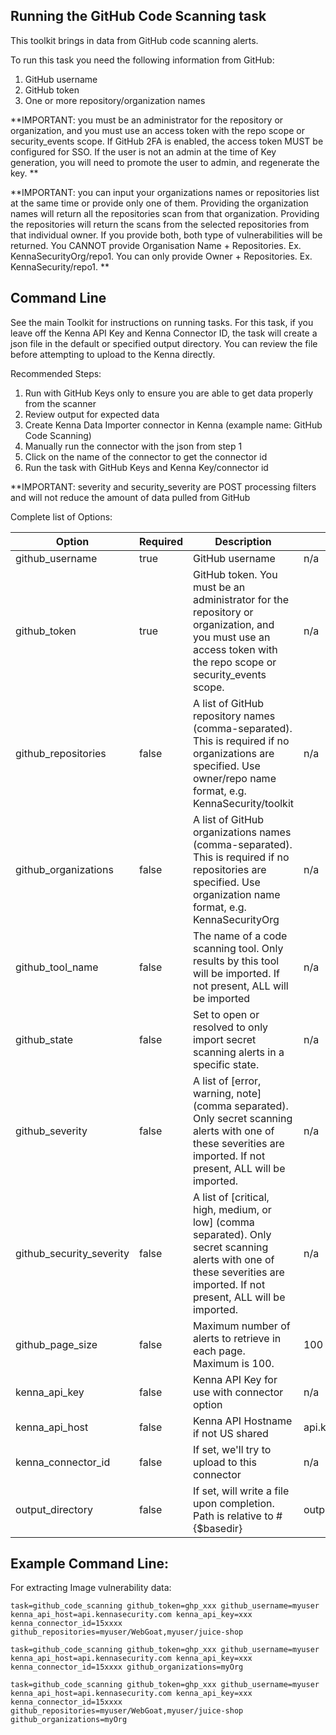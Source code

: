 ## Running the GitHub Code Scanning task 

This toolkit brings in data from GitHub code scanning alerts.

To run this task you need the following information from GitHub: 

1. GitHub username
2. GitHub token 
3. One or more repository/organization names


**IMPORTANT: you must be an administrator for the repository or organization, and you must use an access token with the repo scope or security_events scope.
If GitHub 2FA is enabled, the access token MUST be configured for SSO. 
If the user is not an admin at the time of Key generation, you will need to promote the user to admin, and regenerate the key. **

**IMPORTANT: you can input your organizations names or repositories list at the same time or provide only one of them. Providing the organization names will return all the repositories scan from that organization. Providing the repositories will return the scans from the selected repositories from that individual owner. If you provide both, both type of vulnerabilities will be returned. You CANNOT provide Organisation Name + Repositories. Ex. KennaSecurityOrg/repo1. You can only provide Owner + Repositories. Ex. KennaSecurity/repo1. **

## Command Line

See the main Toolkit for instructions on running tasks. For this task, if you leave off the Kenna API Key and Kenna Connector ID, the task will create a json file in the default or specified output directory. You can review the file before attempting to upload to the Kenna directly.

Recommended Steps: 

1. Run with GitHub Keys only to ensure you are able to get data properly from the scanner
1. Review output for expected data
1. Create Kenna Data Importer connector in Kenna (example name: GitHub Code Scanning) 
1. Manually run the connector with the json from step 1 
1. Click on the name of the connector to get the connector id
1. Run the task with GitHub Keys and Kenna Key/connector id

**IMPORTANT: severity and security_severity are POST processing filters and will not reduce the amount of data pulled from GitHub

Complete list of Options:

| Option                   | Required | Description                                                                                                                                                                | default                     |
|--------------------------|----------|----------------------------------------------------------------------------------------------------------------------------------------------------------------------------|-----------------------------|
| github_username          | true     | GitHub username                                                                                                                                                            | n/a                         |
| github_token             | true     | GitHub token. You must be an administrator for the repository or organization, and you must use an access token with the repo scope or security_events scope.              | n/a                         |
| github_repositories      | false     | A list of GitHub repository names (comma-separated). This is required if no organizations are specified. Use owner/repo name format, e.g. KennaSecurity/toolkit            | n/a                         |
| github_organizations      | false     | A list of GitHub organizations names (comma-separated). This is required if no repositories are specified. Use organization name format, e.g. KennaSecurityOrg            | n/a
| github_tool_name         | false    | The name of a code scanning tool. Only results by this tool will be imported. If not present, ALL will be imported                                                         | n/a                         |
| github_state             | false    | Set to open or resolved to only import secret scanning alerts in a specific state.                                                                                         | n/a                         |
| github_severity          | false    | A list of [error, warning, note] (comma separated). Only secret scanning alerts with one of these severities are imported. If not present, ALL will be imported.           | n/a                         |
| github_security_severity | false    | A list of [critical, high, medium, or low] (comma separated). Only secret scanning alerts with one of these severities are imported. If not present, ALL will be imported. | n/a                         |
| github_page_size         | false    | Maximum number of alerts to retrieve in each page. Maximum is 100.                                                                                                         | 100                         |
| kenna_api_key            | false    | Kenna API Key for use with connector option                                                                                                                                | n/a                         |
| kenna_api_host           | false    | Kenna API Hostname if not US shared                                                                                                                                        | api.kennasecurity.com       |
| kenna_connector_id       | false    | If set, we'll try to upload to this connector                                                                                                                              | n/a                         |
| output_directory         | false    | If set, will write a file upon completion. Path is relative to #{$basedir}                                                                                                 | output/github_code_scanning |


## Example Command Line:

For extracting Image vulnerability data:

    task=github_code_scanning github_token=ghp_xxx github_username=myuser kenna_api_host=api.kennasecurity.com kenna_api_key=xxx kenna_connector_id=15xxxx github_repositories=myuser/WebGoat,myuser/juice-shop
    
    task=github_code_scanning github_token=ghp_xxx github_username=myuser kenna_api_host=api.kennasecurity.com kenna_api_key=xxx kenna_connector_id=15xxxx github_organizations=myOrg 

    task=github_code_scanning github_token=ghp_xxx github_username=myuser kenna_api_host=api.kennasecurity.com kenna_api_key=xxx kenna_connector_id=15xxxx github_repositories=myuser/WebGoat,myuser/juice-shop github_organizations=myOrg
